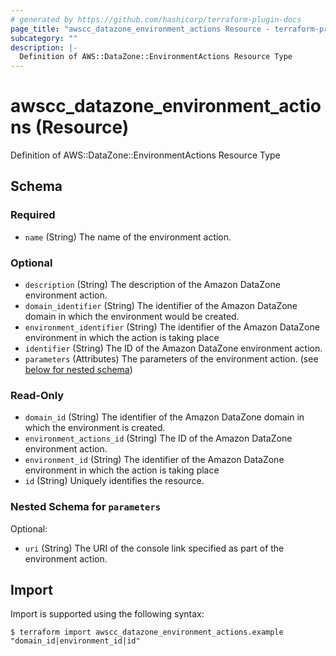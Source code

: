 ```yaml
---
# generated by https://github.com/hashicorp/terraform-plugin-docs
page_title: "awscc_datazone_environment_actions Resource - terraform-provider-awscc"
subcategory: ""
description: |-
  Definition of AWS::DataZone::EnvironmentActions Resource Type
---
```


# awscc_datazone_environment_actions (Resource)

Definition of AWS::DataZone::EnvironmentActions Resource Type



<!-- schema generated by tfplugindocs -->
## Schema

### Required

- `name` (String) The name of the environment action.

### Optional

- `description` (String) The description of the Amazon DataZone environment action.
- `domain_identifier` (String) The identifier of the Amazon DataZone domain in which the environment would be created.
- `environment_identifier` (String) The identifier of the Amazon DataZone environment in which the action is taking place
- `identifier` (String) The ID of the Amazon DataZone environment action.
- `parameters` (Attributes) The parameters of the environment action. (see [below for nested schema](#nestedatt--parameters))

### Read-Only

- `domain_id` (String) The identifier of the Amazon DataZone domain in which the environment is created.
- `environment_actions_id` (String) The ID of the Amazon DataZone environment action.
- `environment_id` (String) The identifier of the Amazon DataZone environment in which the action is taking place
- `id` (String) Uniquely identifies the resource.

<a id="nestedatt--parameters"></a>
### Nested Schema for `parameters`

Optional:

- `uri` (String) The URI of the console link specified as part of the environment action.

## Import

Import is supported using the following syntax:

```shell
$ terraform import awscc_datazone_environment_actions.example "domain_id|environment_id|id"
```
